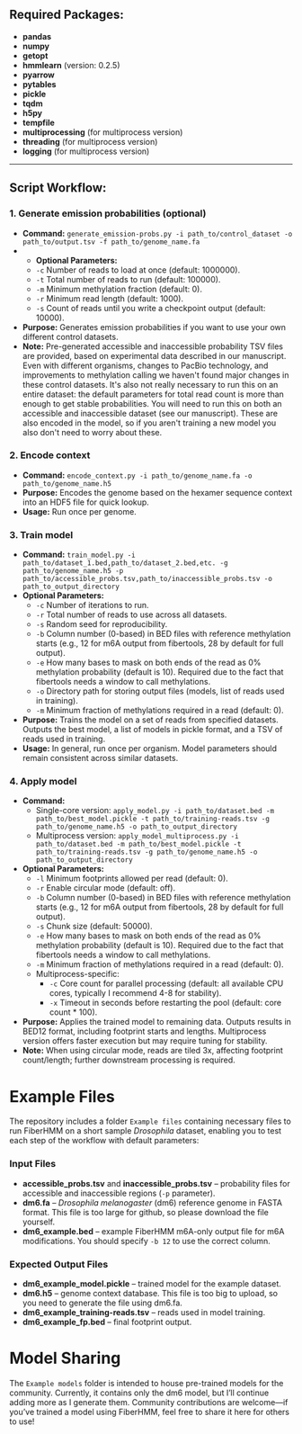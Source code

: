 ## **Required Packages:**

- **pandas**
- **numpy**
- **getopt**
- **hmmlearn** (version: 0.2.5)
- **pyarrow**
- **pytables**
- **pickle**
- **tqdm**
- **h5py**
- **tempfile**
- **multiprocessing** (for multiprocess version)
- **threading** (for multiprocess version)
- **logging** (for multiprocess version)

---

## **Script Workflow:**

### 1. **Generate emission probabilities (optional)**
   - **Command:** `generate_emission-probs.py -i path_to/control_dataset -o path_to/output.tsv -f path_to/genome_name.fa`
   - - **Optional Parameters:**
     - `-c` Number of reads to load at once (default: 1000000).
     - `-t` Total number of reads to run (default: 100000).
     - `-m` Minimum methylation fraction (default: 0).
     - `-r` Minimum read length (default: 1000).
     - `-s` Count of reads until you write a checkpoint output (default: 10000).
   - **Purpose:** Generates emission probabilities if you want to use your own different control datasets.
   - **Note:** Pre-generated accessible and inaccessible probability TSV files are provided, based on experimental data described in our manuscript. Even with different organisms, changes to PacBio technology, and improvements to methylation calling we haven't found major changes in these control datasets. It's also not really necessary to run this on an entire dataset: the default parameters for total read count is more than enough to get stable probabilities. You will need to run this on both an accessible and inaccessible dataset (see our manuscript). These are also encoded in the model, so if you aren't training a new model you also don't need to worry about these.

### 2. **Encode context**
   - **Command:** `encode_context.py -i path_to/genome_name.fa -o path_to/genome_name.h5`
   - **Purpose:** Encodes the genome based on the hexamer sequence context into an HDF5 file for quick lookup.
   - **Usage:** Run once per genome.

### 3. **Train model**
   - **Command:** `train_model.py -i path_to/dataset_1.bed,path_to/dataset_2.bed,etc. -g path_to/genome_name.h5 -p path_to/accessible_probs.tsv,path_to/inaccessible_probs.tsv -o path_to_output_directory`
   - **Optional Parameters:**
     - `-c` Number of iterations to run.
     - `-r` Total number of reads to use across all datasets.
     - `-s` Random seed for reproducibility.
     - `-b` Column number (0-based) in BED files with reference methylation starts (e.g., 12 for m6A output from fibertools, 28 by default for full output).
     - `-e` How many bases to mask on both ends of the read as 0% methylation probability (default is 10). Required due to the fact that fibertools needs a window to call methylations.
     - `-o` Directory path for storing output files (models, list of reads used in training).
     - `-m` Minimum fraction of methylations required in a read (default: 0).
   - **Purpose:** Trains the model on a set of reads from specified datasets. Outputs the best model, a list of models in pickle format, and a TSV of reads used in training.
   - **Usage:** In general, run once per organism. Model parameters should remain consistent across similar datasets.

### 4. **Apply model**
   - **Command:** 
     - Single-core version: `apply_model.py -i path_to/dataset.bed -m path_to/best_model.pickle -t path_to/training-reads.tsv -g path_to/genome_name.h5 -o path_to_output_directory`
     - Multiprocess version: `apply_model_multiprocess.py -i path_to/dataset.bed -m path_to/best_model.pickle -t path_to/training-reads.tsv -g path_to/genome_name.h5 -o path_to_output_directory`
   - **Optional Parameters:**
     - `-l` Minimum footprints allowed per read (default: 0).
     - `-r` Enable circular mode (default: off).
     - `-b` Column number (0-based) in BED files with reference methylation starts (e.g., 12 for m6A output from fibertools, 28 by default for full output).
     - `-s` Chunk size (default: 50000).
     - `-e` How many bases to mask on both ends of the read as 0% methylation probability (default is 10). Required due to the fact that fibertools needs a window to call methylations.
     - `-m` Minimum fraction of methylations required in a read (default: 0).
     - Multiprocess-specific:
       - `-c` Core count for parallel processing (default: all available CPU cores, typically I recommend 4-8 for stability).
       - `-x` Timeout in seconds before restarting the pool (default: core count * 100).
   - **Purpose:** Applies the trained model to remaining data. Outputs results in BED12 format, including footprint starts and lengths. Multiprocess version offers faster execution but may require tuning for stability.
   - **Note:** When using circular mode, reads are tiled 3x, affecting footprint count/length; further downstream processing is required.

# **Example Files**

The repository includes a folder `Example files` containing necessary files to run FiberHMM on a short sample *Drosophila* dataset, enabling you to test each step of the workflow with default parameters:

### Input Files
- **accessible_probs.tsv** and **inaccessible_probs.tsv** – probability files for accessible and inaccessible regions (`-p` parameter).
- **dm6.fa** – *Drosophila melanogaster* (dm6) reference genome in FASTA format. This file is too large for github, so please download the file yourself.
- **dm6_example.bed** – example FiberHMM m6A-only output file for m6A modifications. You should specify `-b 12` to use the correct column.

### Expected Output Files
- **dm6_example_model.pickle** – trained model for the example dataset.
- **dm6.h5** – genome context database. This file is too big to upload, so you need to generate the file using dm6.fa.
- **dm6_example_training-reads.tsv** – reads used in model training.
- **dm6_example_fp.bed** – final footprint output.

# **Model Sharing**

The `Example models` folder is intended to house pre-trained models for the community. Currently, it contains only the dm6 model, but I’ll continue adding more as I generate them. Community contributions are welcome—if you’ve trained a model using FiberHMM, feel free to share it here for others to use!
